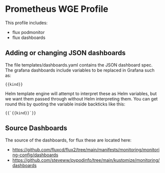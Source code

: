 # Prometheus WGE Profile

This profile includes:

- flux podmonitor
- flux dashboards

## Adding or changing JSON dashboards

The file templates/dashboards.yaml contains the JSON dashboard spec.
The grafana dashboards include variables to be replaced in Grafana such as:
```
{{kind}}
```

Helm template engine will attempt to interpret these as Helm variables, but we want them passed through without Helm interpreting them.
You can get round this by quoting the variable inside backticks like this:
```
{{`{{kind}}`}}
```

## Source Dashboards

The source of the dashboards, for flux these are located here:
- https://github.com/fluxcd/flux2/tree/main/manifests/monitoring/monitoring-config/dashboards
- https://github.com/steveww/pypodinfo/tree/main/kustomize/monitoring/dashboards
